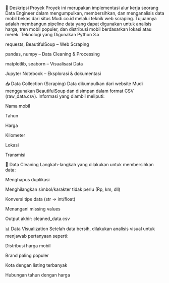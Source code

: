📌 Deskripsi Proyek
Proyek ini merupakan implementasi alur kerja seorang Data Engineer dalam mengumpulkan, membersihkan, dan menganalisis data mobil 
bekas dari situs Mudi.co.id melalui teknik web scraping. Tujuannya adalah membangun pipeline data yang dapat digunakan untuk 
analisis harga, tren mobil populer, dan distribusi mobil berdasarkan lokasi atau merek.
Teknologi yang Digunakan
Python 3.x

requests, BeautifulSoup – Web Scraping

pandas, numpy – Data Cleaning & Processing

matplotlib, seaborn – Visualisasi Data

Jupyter Notebook – Eksplorasi & dokumentasi

📥 Data Collection (Scraping)
Data dikumpulkan dari website Mudi menggunakan BeautifulSoup dan disimpan dalam format CSV (raw_data.csv). Informasi yang diambil meliputi:

Nama mobil

Tahun

Harga

Kilometer

Lokasi

Transmisi

🧹 Data Cleaning
Langkah-langkah yang dilakukan untuk membersihkan data:

Menghapus duplikasi

Menghilangkan simbol/karakter tidak perlu (Rp, km, dll)

Konversi tipe data (str → int/float)

Menangani missing values

Output akhir: cleaned_data.csv

📊 Data Visualization
Setelah data bersih, dilakukan analisis visual untuk menjawab pertanyaan seperti:

Distribusi harga mobil

Brand paling populer

Kota dengan listing terbanyak

Hubungan tahun dengan harga
